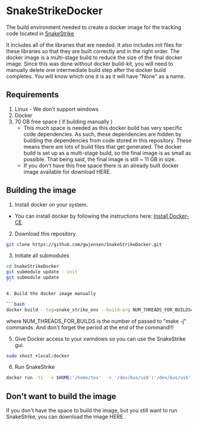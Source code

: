 # SnakeStrikeDocker
The build environment needed to create a docker image for the tracking code located in [SnakeStrike](https://github.com/gwjensen/SnakeStrike)

It includes all of the libraries that are needed. It also includes init files for these libraries so that they are built correctly and in the right order. The docker image is a multi-stage build to reduce the size of the final docker image. Since this was done without docker build-kit, you will need to manually delete one intermediate build step after the docker build completes. You will know which one it is as it will have "None" as a name.

## Requirements

1. Linux - We don't support windows
2. Docker 
3. 70 GB free space ( if building manually )
   - This much space is needed as this docker build has very specific code dependencies. As such, these dependencies are hidden by building the dependencies from code stored in this repository. These means there are lots of build files that get generated. The docker build is set up as a multi-stage build, so the final image is as small as possible. That being said, the final image is still ~
11 GB in size. 
   - If you don't have this free space there is an already built docker image available for download HERE.

## Building the image

1. Install docker on your system.

  - You can install docker by following the instructions here: [Install Docker-CE](https://docs.docker.com/install/linux/docker-ce/ubuntu/).

2. Download this repository 
```bash
git clone https://github.com/gwjensen/SnakeStrikeDocker.git
``` 
3. Initiate all submodules
```bash
cd SnakeStrikeDocker
git submodule update --init
git submodule update
``

4. Build the docker image manually

```bash
docker build --tag=snake_strike_env --build-arg NUM_THREADS_FOR_BUILDS=7 .
```
   where NUM_THREADS_FOR_BUILDS is the number of passed to "make -j" commands. And don't forget the period at the end of the command!!!

5. Give Docker access to your xwindows so you can use the SnakeStrike gui.
```bash
sudo xhost +local:docker
```

6. Run SnakeStrike
```bash
docker run -ti  -v $HOME:'/home/tos'  -v '/dev/bus/usb':'/dev/bus/usb' --privileged -e DISPLAY=$DISPLAY  -v '/tmp/.X11-unix':'/tmp/.X11-unix' snake_strike_env SnakeStrike
```

## Don't want to build the image

If you don't have the space to build the image, but you still want to run SnakeStrike, you
can download the image HERE .
